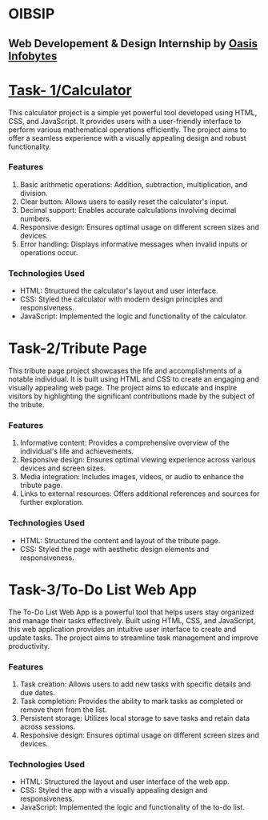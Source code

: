 # OIBSIP
## Web Developement & Design Internship by [Oasis Infobytes](https://oasisinfobyte.com)


# [Task- 1/Calculator](https://krishp2906.github.io/OIBSIP/Adavnce-Calculator_Task-1%20(Level-2)/index.html)
This calculator project is a simple yet powerful tool developed using HTML, CSS, and JavaScript. It provides users with a user-friendly interface to perform various mathematical operations efficiently. The project aims to offer a seamless experience with a visually appealing design and robust functionality.

### Features
1. Basic arithmetic operations: Addition, subtraction, multiplication, and division.
2. Clear button: Allows users to easily reset the calculator's input.
3. Decimal support: Enables accurate calculations involving decimal numbers.
3. Responsive design: Ensures optimal usage on different screen sizes and devices.
4. Error handling: Displays informative messages when invalid inputs or operations occur.

### Technologies Used
- HTML: Structured the calculator's layout and user interface.
- CSS: Styled the calculator with modern design principles and responsiveness.
- JavaScript: Implemented the logic and functionality of the calculator.

# Task-2/Tribute Page
This tribute page project showcases the life and accomplishments of a notable individual. It is built using HTML and CSS to create an engaging and visually appealing web page. The project aims to educate and inspire visitors by highlighting the significant contributions made by the subject of the tribute.

### Features
1. Informative content: Provides a comprehensive overview of the individual's life and achievements.
2. Responsive design: Ensures optimal viewing experience across various devices and screen sizes.
3. Media integration: Includes images, videos, or audio to enhance the tribute page.
4. Links to external resources: Offers additional references and sources for further exploration.

### Technologies Used
- HTML: Structured the content and layout of the tribute page.
- CSS: Styled the page with aesthetic design elements and responsiveness.

# Task-3/To-Do List Web App
The To-Do List Web App is a powerful tool that helps users stay organized and manage their tasks effectively. Built using HTML, CSS, and JavaScript, this web application provides an intuitive user interface to create and update tasks. The project aims to streamline task management and improve productivity.

### Features
1. Task creation: Allows users to add new tasks with specific details and due dates.
2. Task completion: Provides the ability to mark tasks as completed or remove them from the list.
3. Persistent storage: Utilizes local storage to save tasks and retain data across sessions.
4. Responsive design: Ensures optimal usage on different screen sizes and devices.

### Technologies Used
- HTML: Structured the layout and user interface of the web app.
- CSS: Styled the app with a visually appealing design and responsiveness.
- JavaScript: Implemented the logic and functionality of the to-do list.
